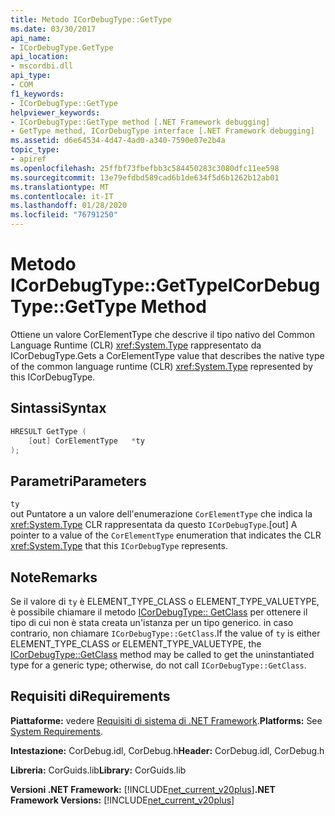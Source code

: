 ```yaml
---
title: Metodo ICorDebugType::GetType
ms.date: 03/30/2017
api_name:
- ICorDebugType.GetType
api_location:
- mscordbi.dll
api_type:
- COM
f1_keywords:
- ICorDebugType::GetType
helpviewer_keywords:
- ICorDebugType::GetType method [.NET Framework debugging]
- GetType method, ICorDebugType interface [.NET Framework debugging]
ms.assetid: d6e64534-4d47-4ad0-a340-7590e07e2b4a
topic_type:
- apiref
ms.openlocfilehash: 25ffbf73fbefbb3c584450283c3080dfc11ee598
ms.sourcegitcommit: 13e79efdbd589cad6b1de634f5d6b1262b12ab01
ms.translationtype: MT
ms.contentlocale: it-IT
ms.lasthandoff: 01/28/2020
ms.locfileid: "76791250"
---
```

# <a name="icordebugtypegettype-method"></a><span data-ttu-id="dc894-102">Metodo ICorDebugType::GetType</span><span class="sxs-lookup"><span data-stu-id="dc894-102">ICorDebugType::GetType Method</span></span>
<span data-ttu-id="dc894-103">Ottiene un valore CorElementType che descrive il tipo nativo del Common Language Runtime (CLR) <xref:System.Type> rappresentato da ICorDebugType.</span><span class="sxs-lookup"><span data-stu-id="dc894-103">Gets a CorElementType value that describes the native type of the common language runtime (CLR) <xref:System.Type> represented by this ICorDebugType.</span></span>  
  
## <a name="syntax"></a><span data-ttu-id="dc894-104">Sintassi</span><span class="sxs-lookup"><span data-stu-id="dc894-104">Syntax</span></span>  
  
```cpp  
HRESULT GetType (  
    [out] CorElementType   *ty  
);  
```  
  
## <a name="parameters"></a><span data-ttu-id="dc894-105">Parametri</span><span class="sxs-lookup"><span data-stu-id="dc894-105">Parameters</span></span>  
 `ty`  
 <span data-ttu-id="dc894-106">out Puntatore a un valore dell'enumerazione `CorElementType` che indica la <xref:System.Type> CLR rappresentata da questo `ICorDebugType`.</span><span class="sxs-lookup"><span data-stu-id="dc894-106">[out] A pointer to a value of the `CorElementType` enumeration that indicates the CLR <xref:System.Type> that this `ICorDebugType` represents.</span></span>  
  
## <a name="remarks"></a><span data-ttu-id="dc894-107">Note</span><span class="sxs-lookup"><span data-stu-id="dc894-107">Remarks</span></span>  
 <span data-ttu-id="dc894-108">Se il valore di `ty` è ELEMENT_TYPE_CLASS o ELEMENT_TYPE_VALUETYPE, è possibile chiamare il metodo [ICorDebugType:: GetClass](icordebugtype-getclass-method.md) per ottenere il tipo di cui non è stata creata un'istanza per un tipo generico. in caso contrario, non chiamare `ICorDebugType::GetClass`.</span><span class="sxs-lookup"><span data-stu-id="dc894-108">If the value of `ty` is either ELEMENT_TYPE_CLASS or ELEMENT_TYPE_VALUETYPE, the [ICorDebugType::GetClass](icordebugtype-getclass-method.md) method may be called to get the uninstantiated type for a generic type; otherwise, do not call `ICorDebugType::GetClass`.</span></span>  
  
## <a name="requirements"></a><span data-ttu-id="dc894-109">Requisiti di</span><span class="sxs-lookup"><span data-stu-id="dc894-109">Requirements</span></span>  
 <span data-ttu-id="dc894-110">**Piattaforme:** vedere [Requisiti di sistema di .NET Framework](../../../../docs/framework/get-started/system-requirements.md).</span><span class="sxs-lookup"><span data-stu-id="dc894-110">**Platforms:** See [System Requirements](../../../../docs/framework/get-started/system-requirements.md).</span></span>  
  
 <span data-ttu-id="dc894-111">**Intestazione:** CorDebug.idl, CorDebug.h</span><span class="sxs-lookup"><span data-stu-id="dc894-111">**Header:** CorDebug.idl, CorDebug.h</span></span>  
  
 <span data-ttu-id="dc894-112">**Libreria:** CorGuids.lib</span><span class="sxs-lookup"><span data-stu-id="dc894-112">**Library:** CorGuids.lib</span></span>  
  
 <span data-ttu-id="dc894-113">**Versioni .NET Framework:** [!INCLUDE[net_current_v20plus](../../../../includes/net-current-v20plus-md.md)]</span><span class="sxs-lookup"><span data-stu-id="dc894-113">**.NET Framework Versions:** [!INCLUDE[net_current_v20plus](../../../../includes/net-current-v20plus-md.md)]</span></span>
